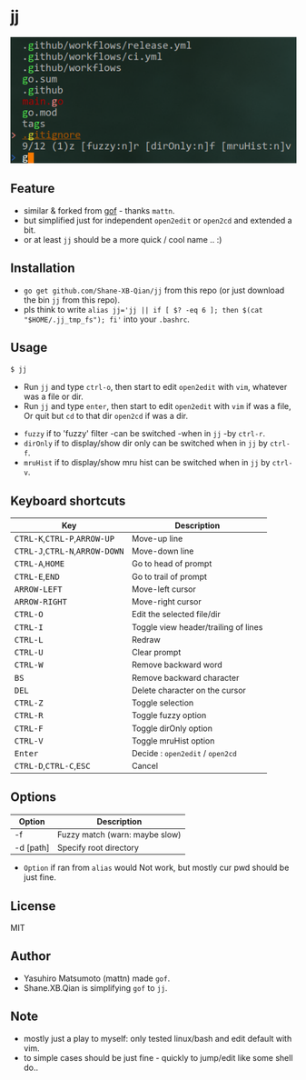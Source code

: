# jj

![screenshot](https://github.com/Shane-XB-Qian/jj/blob/master/screenshot.png)

## Feature

* similar & forked from [gof](https://github.com/mattn/gof.git) - thanks `mattn`.
* but simplified just for independent `open2edit` or `open2cd` and extended a bit.
* or at least `jj` should be a more quick / cool name .. :)

## Installation

- `go get github.com/Shane-XB-Qian/jj` from this repo (or just download the bin `jj` from this repo).
- pls think to write `alias jj='jj || if [ $? -eq 6 ]; then $(cat "$HOME/.jj_tmp_fs"); fi'` into your `.bashrc`.

## Usage

```sh
$ jj
```

* Run `jj` and type `ctrl-o`, then start to edit `open2edit` with `vim`, whatever was a file or dir.
* Run `jj` and type `enter`, then start to edit `open2edit` with `vim` if was a file, Or quit but `cd` to that dir `open2cd` if was a dir.

- `fuzzy` if to 'fuzzy' filter -can be switched -when in `jj` -by `ctrl-r`.
- `dirOnly` if to display/show dir only can be switched when in `jj` by `ctrl-f`.
- `mruHist` if to display/show mru hist can be switched when in `jj` by `ctrl-v`.

## Keyboard shortcuts

|Key                                                      |Description                         |
|---------------------------------------------------------|------------------------------------|
|<kbd>CTRL-K</kbd>,<kbd>CTRL-P</kbd>,<kbd>ARROW-UP</kbd>  |Move-up line                        |
|<kbd>CTRL-J</kbd>,<kbd>CTRL-N</kbd>,<kbd>ARROW-DOWN</kbd>|Move-down line                      |
|<kbd>CTRL-A</kbd>,<kbd>HOME</kbd>                        |Go to head of prompt                |
|<kbd>CTRL-E</kbd>,<kbd>END</kbd>                         |Go to trail of prompt               |
|<kbd>ARROW-LEFT</kbd>                                    |Move-left cursor                    |
|<kbd>ARROW-RIGHT</kbd>                                   |Move-right cursor                   |
|<kbd>CTRL-O</kbd>                                        |Edit the selected file/dir          |
|<kbd>CTRL-I</kbd>                                        |Toggle view header/trailing of lines|
|<kbd>CTRL-L</kbd>                                        |Redraw                              |
|<kbd>CTRL-U</kbd>                                        |Clear prompt                        |
|<kbd>CTRL-W</kbd>                                        |Remove backward word                |
|<kbd>BS</kbd>                                            |Remove backward character           |
|<kbd>DEL</kbd>                                           |Delete character on the cursor      |
|<kbd>CTRL-Z</kbd>                                        |Toggle selection                    |
|<kbd>CTRL-R</kbd>                                        |Toggle fuzzy option                 |
|<kbd>CTRL-F</kbd>                                        |Toggle dirOnly option               |
|<kbd>CTRL-V</kbd>                                        |Toggle mruHist option               |
|<kbd>Enter</kbd>                                         |Decide : `open2edit` / `open2cd`    |
|<kbd>CTRL-D</kbd>,<kbd>CTRL-C</kbd>,<kbd>ESC</kbd>       |Cancel                              |

## Options

|Option        |Description                      |
|--------------|---------------------------------|
|-f            |Fuzzy match (warn: maybe slow)   |
|-d [path]     |Specify root directory           |

- `Option` if ran from `alias` would Not work, but mostly cur pwd should be just fine.

## License

MIT

## Author

- Yasuhiro Matsumoto (mattn) made `gof`.
- Shane.XB.Qian is simplifying `gof` to `jj`.

## Note

- mostly just a play to myself: only tested linux/bash and edit default with vim.
- to simple cases should be just fine - quickly to jump/edit like some shell do..
